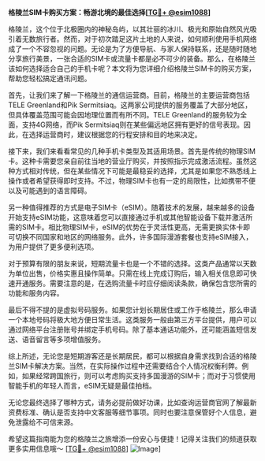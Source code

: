 **格陵兰SIM卡购买方案：畅游北境的最佳选择[[TG💪+ @esim1088](https://t.me/s/esim1088)]**

格陵兰，这个位于北极圈内的神秘岛屿，以其壮丽的冰川、极光和原始自然风光吸引着无数旅行者。然而，对于初次踏足这片土地的人来说，如何顺利使用手机网络成了一个不容忽视的问题。无论是为了方便导航、与家人保持联系，还是随时随地分享旅行美景，一张合适的SIM卡或流量卡都是必不可少的装备。那么，在格陵兰该如何选择适合自己的手机卡呢？本文将为您详细介绍格陵兰SIM卡的购买方案，帮助您轻松搞定通讯问题。

首先，让我们来了解一下格陵兰的通信运营商。目前，格陵兰的主要运营商包括TELE Greenland和Pik Sermitsiaq。这两家公司提供的服务覆盖了大部分地区，但具体覆盖范围可能会因地理位置而有所不同。TELE Greenland的服务较为全面，支持4G网络，而Pik Sermitsiaq则在某些偏远地区拥有更好的信号表现。因此，在选择运营商时，建议根据您的行程安排和目的地来决定。

接下来，我们来看看常见的几种手机卡类型及其适用场景。首先是传统的物理SIM卡。这种卡需要您亲自前往当地的营业厅购买，并按照指示完成激活流程。虽然这种方式相对传统，但在某些情况下可能是最稳妥的选择，尤其是如果您不熟悉线上操作或者希望获得即时支持。不过，物理SIM卡也有一定的局限性，比如携带不便以及可能遇到的语言障碍。

另一种值得推荐的方式是电子SIM卡（eSIM）。随着技术的发展，越来越多的设备开始支持eSIM功能，这意味着您可以直接通过手机或其他智能设备下载并激活所需的SIM卡。相比物理SIM卡，eSIM的优势在于灵活性更高，无需更换实体卡即可切换不同国家和地区的网络服务。此外，许多国际漫游套餐也支持eSIM接入，为用户提供了更多便利选项。

对于预算有限的朋友来说，短期流量卡也是一个不错的选择。这类产品通常以天数为单位出售，价格实惠且操作简单。只需在线上完成订购后，输入相关信息即可快速开通服务。需要注意的是，在选购流量卡时应仔细阅读条款，确保包含您所需的功能和服务内容。

最后不得不提的是虚拟号码服务。如果您计划长期居住或工作于格陵兰，那么申请一个本地号码将极大地方便日常生活。这类服务一般由第三方平台提供，用户可以通过网络平台注册账号并绑定手机号码。除了基本通话功能外，还可能涵盖短信发送、语音留言等多项增值服务。

综上所述，无论您是短期游客还是长期居民，都可以根据自身需求找到合适的格陵兰SIM卡解决方案。当然，在实际操作过程中还需要结合个人情况权衡利弊。例如，如果经常跨国旅行，则可以考虑购买支持多国漫游的SIM卡；而对于习惯使用智能手机的年轻人而言，eSIM无疑是最佳拍档。

无论您最终选择了哪种方式，请务必提前做好功课，比如查询运营商官网了解最新资费标准、确认是否支持中文客服等细节事项。同时也要注意保管好个人信息，避免泄露给不可信来源。

希望这篇指南能为您的格陵兰之旅增添一份安心与便捷！记得关注我们的频道获取更多实用信息哦～ [[TG💪+ @esim1088](https://t.me/s/esim1088)] ![Image](https://i.postimg.cc/4NQfJmqS/Snipaste-2025-05-13-00-14-12.png)]
